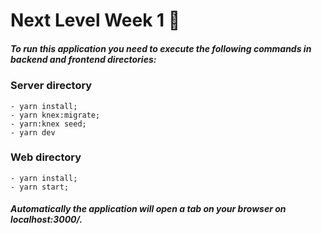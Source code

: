# Next Level Week 1 🚀

##### To run this application you need to execute the following commands in backend and frontend directories: 
      
      
### Server directory
    - yarn install;
    - yarn knex:migrate;
    - yarn:knex seed;
    - yarn dev
### Web directory
    - yarn install;
    - yarn start;


##### Automatically the application will open a tab on your browser on localhost:3000/.

